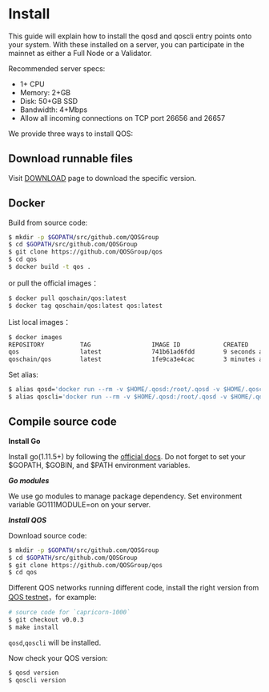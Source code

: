 # Install

This guide will explain how to install the qosd and qoscli entry points onto your system. 
With these installed on a server, you can participate in the mainnet as either a Full Node or a Validator.

Recommended server specs:
- 1+ CPU
- Memory: 2+GB
- Disk: 50+GB SSD
- Bandwidth: 4+Mbps
- Allow all incoming connections on TCP port 26656 and 26657

We provide three ways to install QOS:

## Download runnable files

Visit [DOWNLOAD](https://github.com/QOSGroup/qos/blob/develop/DOWNLOAD.md) page to download the specific version.

## Docker

Build from source code:
```bash
$ mkdir -p $GOPATH/src/github.com/QOSGroup
$ cd $GOPATH/src/github.com/QOSGroup
$ git clone https://github.com/QOSGroup/qos
$ cd qos
$ docker build -t qos .
```
or pull the official images：
```bash
$ docker pull qoschain/qos:latest
$ docker tag qoschain/qos:latest qos:latest
```

List local images：
```bash
$ docker images
REPOSITORY          TAG                 IMAGE ID            CREATED             SIZE
qos                 latest              741b61ad6fdd        9 seconds ago       65.5MB
qoschain/qos        latest              1fe9ca3e4cac        3 minutes ago       65.5MB
```

Set alias:
```bash
$ alias qosd='docker run --rm -v $HOME/.qosd:/root/.qosd -v $HOME/.qoscli:/root/.qoscli -p 26657:26657 -p 26656:26656 --name qosd -d qos qosd'
$ alias qoscli='docker run --rm -v $HOME/.qosd:/root/.qosd -v $HOME/.qoscli:/root/.qoscli --link qosd:qosd qos qoscli --node qosd:26657'
```

## Compile source code

**Install Go**

Install go(1.11.5+) by following the [official docs](https://golang.org/doc/install). Do not forget to set your $GOPATH, $GOBIN, and $PATH environment variables.

***Go modules***

We use go modules to manage package dependency. Set environment variable GO111MODULE=on on your server.

***Install QOS***

Download source code:
```bash
$ mkdir -p $GOPATH/src/github.com/QOSGroup
$ cd $GOPATH/src/github.com/QOSGroup
$ git clone https://github.com/QOSGroup/qos
$ cd qos
```

Different QOS networks running different code, install the right version from [QOS testnet](https://github.com/QOSGroup/qos-testnets)，for example:
```bash
# source code for `capricorn-1000`
$ git checkout v0.0.3
$ make install
```
`qosd`,`qoscli` will be installed.


Now check your QOS version:
```bash
$ qosd version
$ qoscli version
```